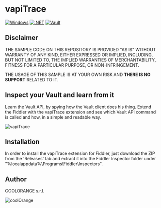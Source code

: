 # vapiTrace

[![Windows](https://img.shields.io/badge/Platform-Windows-lightgray.svg)](https://www.microsoft.com/en-us/windows/)
[![.NET](https://img.shields.io/badge/.NET%20Framework-4.7.2-blue.svg)](https://dotnet.microsoft.com/)
[![Vault](https://img.shields.io/badge/Telerik%20Fiddler-4-green.svg)](https://www.telerik.com/download/fiddler)


## Disclaimer

THE SAMPLE CODE ON THIS REPOSITORY IS PROVIDED "AS IS" WITHOUT WARRANTY OF ANY KIND, EITHER EXPRESSED OR IMPLIED, INCLUDING, BUT NOT LIMITED TO, THE IMPLIED WARRANTIES OF MERCHANTABILITY, FITNESS FOR A PARTICULAR PURPOSE, OR NON-INFRINGEMENT.

THE USAGE OF THIS SAMPLE IS AT YOUR OWN RISK AND **THERE IS NO SUPPORT** RELATED TO IT.

## Inspect your Vault and learn from it

Learn the Vault API, by spying how the Vault client does his thing. Extend the Fiddler with the vapiTrace extension and see which Vault API command is called and how, in a simple and readable way.

![vapiTrace](https://user-images.githubusercontent.com/5640189/112031071-36950800-8b3b-11eb-8559-685692eed67d.png)


## Installation
In order to install the vapiTrace extension for Fiddler, just download the ZIP from the 'Releases' tab and extract it into the Fiddler Inspector folder under "%localappdata%\Programs\Fiddler\Inspectors".

## Author
COOLORANGE s.r.l.

![coolOrange](https://i.ibb.co/NmnmjDT/Logo-CO-Full-colore-RGB-short-Payoff.png)
